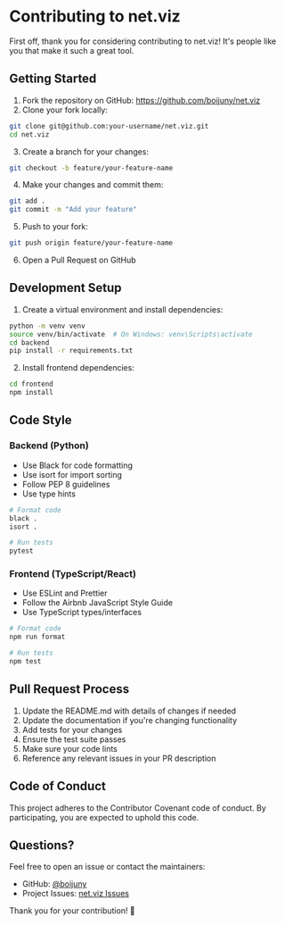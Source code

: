 # Contributing to net.viz

First off, thank you for considering contributing to net.viz! It's people like you that make it such a great tool.

## Getting Started

1. Fork the repository on GitHub: https://github.com/boijuny/net.viz
2. Clone your fork locally:
```bash
git clone git@github.com:your-username/net.viz.git
cd net.viz
```

3. Create a branch for your changes:
```bash
git checkout -b feature/your-feature-name
```

4. Make your changes and commit them:
```bash
git add .
git commit -m "Add your feature"
```

5. Push to your fork:
```bash
git push origin feature/your-feature-name
```

6. Open a Pull Request on GitHub

## Development Setup

1. Create a virtual environment and install dependencies:
```bash
python -m venv venv
source venv/bin/activate  # On Windows: venv\Scripts\activate
cd backend
pip install -r requirements.txt
```

2. Install frontend dependencies:
```bash
cd frontend
npm install
```

## Code Style

### Backend (Python)
- Use Black for code formatting
- Use isort for import sorting
- Follow PEP 8 guidelines
- Use type hints

```bash
# Format code
black .
isort .

# Run tests
pytest
```

### Frontend (TypeScript/React)
- Use ESLint and Prettier
- Follow the Airbnb JavaScript Style Guide
- Use TypeScript types/interfaces

```bash
# Format code
npm run format

# Run tests
npm test
```

## Pull Request Process

1. Update the README.md with details of changes if needed
2. Update the documentation if you're changing functionality
3. Add tests for your changes
4. Ensure the test suite passes
5. Make sure your code lints
6. Reference any relevant issues in your PR description

## Code of Conduct

This project adheres to the Contributor Covenant code of conduct. By participating, you are expected to uphold this code.

## Questions?

Feel free to open an issue or contact the maintainers:
- GitHub: [@boijuny](https://github.com/boijuny)
- Project Issues: [net.viz Issues](https://github.com/boijuny/net.viz/issues)

Thank you for your contribution! 🎉 